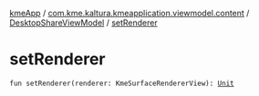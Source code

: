 [kmeApp](../../index.md) / [com.kme.kaltura.kmeapplication.viewmodel.content](../index.md) / [DesktopShareViewModel](index.md) / [setRenderer](./set-renderer.md)

# setRenderer

`fun setRenderer(renderer: KmeSurfaceRendererView): `[`Unit`](https://kotlinlang.org/api/latest/jvm/stdlib/kotlin/-unit/index.html)